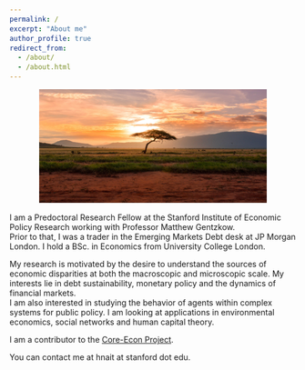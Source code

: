 ```yaml
---
permalink: /
excerpt: "About me"
author_profile: true
redirect_from: 
  - /about/
  - /about.html
---
```


<p align="center">
  <img src="/images/africa_image.jpg" height = "200" width="400"/>
</p>


I am a Predoctoral Research Fellow at the Stanford Institute of Economic Policy Research working with Professor Matthew Gentzkow.    <br />
Prior to that, I was a trader in the Emerging Markets Debt desk at JP Morgan London. I hold a BSc. in Economics from University College London.  <br /> 

My research is motivated by the desire to understand the sources of economic disparities at both the macroscopic and microscopic scale. My interests lie in debt sustainability, monetary policy and the dynamics of financial markets.  <br />
I am also interested in studying the behavior of agents within complex systems for public policy. I am looking at applications in environmental economics, social networks and human capital theory.  <br />


I am a contributor to the [Core-Econ Project](https://www.core-econ.org/).   <br />


You can contact me at hnait at stanford dot edu. 

